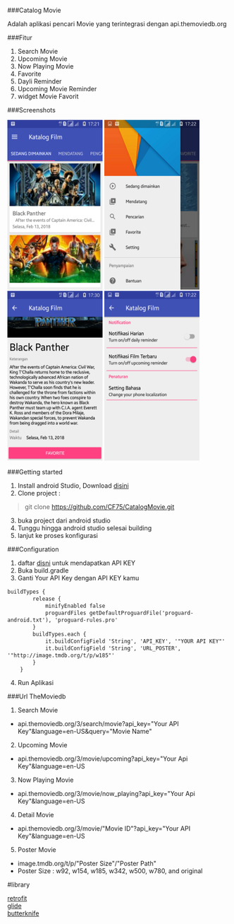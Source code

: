 ###Catalog Movie

Adalah aplikasi pencari Movie yang terintegrasi dengan api.themoviedb.org

###Fitur

1. Search Movie
2. Upcoming Movie
3. Now Playing Movie
4. Favorite
5. Dayli Reminder
6. Upcoming Movie Reminder
7. widget Movie Favorit


###Screenshots

<img src="https://github.com/CF75/CatalogMovie/blob/master/Screenshots/1.png" width="216" height="384">
<img src="https://github.com/CF75/CatalogMovie/blob/master/Screenshots/2.png" width="216" height="384">
<img src="https://github.com/CF75/CatalogMovie/blob/master/Screenshots/3.png" width="216" height="384">
<img src="https://github.com/CF75/CatalogMovie/blob/master/Screenshots/4.png" width="216" height="384">
<br/>

###Getting started
1. Install android Studio, Download [disini](https://developer.android.com/sdk/index.html)
2. Clone project :
> git clone https://github.com/CF75/CatalogMovie.git
3. buka project dari android studio
4. Tunggu hingga android studio selesai building
5. lanjut ke proses konfigurasi

###Configuration

1. daftar [disni](https://www.themoviedb.org/documentation/api) untuk mendapatkan API KEY
2. Buka build.gradle
3. Ganti Your API Key dengan API KEY kamu

>
	buildTypes {
        	release {
        	    minifyEnabled false
        	    proguardFiles getDefaultProguardFile('proguard-android.txt'), 'proguard-rules.pro'
        	}
        	buildTypes.each {
        	    it.buildConfigField 'String', 'API_KEY', '"YOUR API KEY"'
        	    it.buildConfigField 'String', 'URL_POSTER', '"http://image.tmdb.org/t/p/w185"'
        	}
    	}
    

4. Run Aplikasi


###Url TheMoviedb

1. Search Movie

* api.themoviedb.org/3/search/movie?api_key="Your API Key"&language=en-US&query="Movie Name"

2. Upcoming Movie

* api.themoviedb.org/3/movie/upcoming?api_key="Your Api Key"&language=en-US

3. Now Playing Movie

* api.themoviedb.org/3/movie/now_playing?api_key="Your Api Key"&language=en-US

4. Detail Movie

* api.themoviedb.org/3/movie/"Movie ID"?api_key="Your API Key"&language=en-US

5. Poster Movie 

* image.tmdb.org/t/p/"Poster Size"/"Poster Path"
* Poster Size : w92, w154, w185, w342, w500, w780, and original


#library

[retrofit](https://github.com/square/retrofit)
<br>
[glide](https://github.com/bumptech/glide)
<br>
[butterknife](https://github.com/JakeWharton/butterknife)

